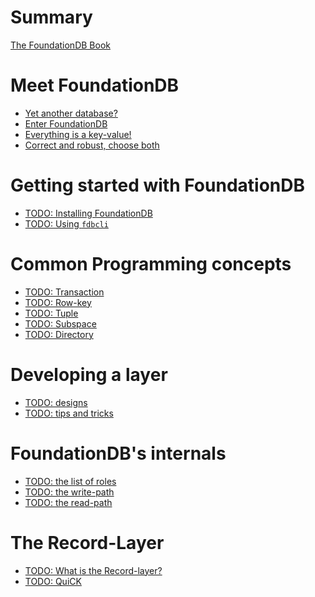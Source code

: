 # Summary

[The FoundationDB Book](welcome.md)

# Meet FoundationDB

- [Yet another database?](./meet_fdb/another_db.md)
- [Enter FoundationDB](./meet_fdb/enter_fdb.md)
- [Everything is a key-value!](./meet_fdb/everything_is_kv.md)
- [Correct and robust, choose both](./meet_fdb/correctess.md)

# Getting started with FoundationDB

- [TODO: Installing FoundationDB]()
- [TODO: Using `fdbcli`]()

# Common Programming concepts

- [TODO: Transaction]()
- [TODO: Row-key]()
- [TODO: Tuple]()
- [TODO: Subspace]()
- [TODO: Directory]()

# Developing a layer
- [TODO: designs]()
- [TODO: tips and tricks]()

# FoundationDB's internals

- [TODO: the list of roles]()
- [TODO: the write-path]()
- [TODO: the read-path]()

# The Record-Layer
- [TODO: What is the Record-layer?]()
- [TODO: QuiCK]()
